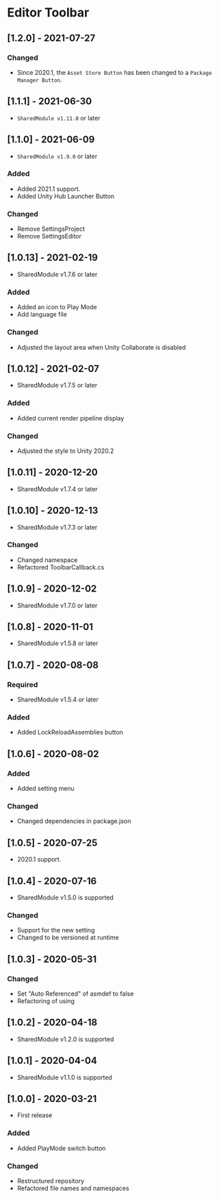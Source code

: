 # Editor Toolbar

## [1.2.0] - 2021-07-27

### Changed
- Since 2020.1, the `Asset Store Button` has been changed to a `Package Manager Button`.

## [1.1.1] - 2021-06-30
- `SharedModule v1.11.0` or later

## [1.1.0] - 2021-06-09
- `SharedModule v1.9.0` or later

### Added
- Added 2021.1 support.
- Added Unity Hub Launcher Button

### Changed
- Remove SettingsProject
- Remove SettingsEditor

## [1.0.13] - 2021-02-19
- SharedModule v1.7.6 or later

### Added
- Added an icon to Play Mode
- Add language file

### Changed
- Adjusted the layout area when Unity Collaborate is disabled

## [1.0.12] - 2021-02-07
- SharedModule v1.7.5 or later

### Added
- Added current render pipeline display

### Changed
- Adjusted the style to Unity 2020.2

## [1.0.11] - 2020-12-20
- SharedModule v1.7.4 or later

## [1.0.10] - 2020-12-13
- SharedModule v1.7.3 or later

### Changed
- Changed namespace
- Refactored ToolbarCallback.cs

## [1.0.9] - 2020-12-02
- SharedModule v1.7.0 or later

## [1.0.8] - 2020-11-01
- SharedModule v1.5.8 or later

## [1.0.7] - 2020-08-08

### Required
- SharedModule v1.5.4 or later

### Added
- Added LockReloadAssemblies button

## [1.0.6] - 2020-08-02

### Added
- Added setting menu

### Changed
- Changed dependencies in package.json

## [1.0.5] - 2020-07-25
- 2020.1 support.

## [1.0.4] - 2020-07-16
- SharedModule v1.5.0 is supported

### Changed
- Support for the new setting
- Changed to be versioned at runtime

## [1.0.3] - 2020-05-31

### Changed
- Set "Auto Referenced" of asmdef to false
- Refactoring of using

## [1.0.2] - 2020-04-18
- SharedModule v1.2.0 is supported

## [1.0.1] - 2020-04-04
- SharedModule v1.1.0 is supported

## [1.0.0] - 2020-03-21
- First release

### Added
- Added PlayMode switch button

### Changed
- Restructured repository
- Refactored file names and namespaces